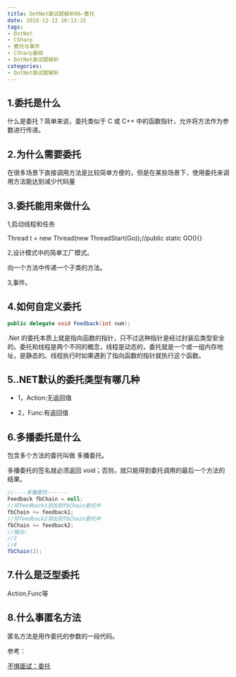```yaml
---
title: DotNet面试题解析06-委托
date: 2018-12-12 16:13:15
tags:
- DotNet
- CSharp
- 委托与事件
- CSharp基础
- DotNet面试题解析
categories: 
- DotNet面试题解析
---
```

## 1.委托是什么

什么是委托？简单来说，委托类似于 C 或 C++ 中的函数指针，允许将方法作为参数进行传递。

## 2.为什么需要委托

在很多场景下直接调用方法是比较简单方便的，但是在某些场景下，使用委托来调用方法能达到减少代码量

## 3.委托能用来做什么

1,启动线程和任务

Thread t = new Thread(new ThreadStart(Go));//public static GO(){}

2,设计模式中的简单工厂模式。

向一个方法中传递一个子类的方法。

3,事件。

## 4.如何自定义委托

```csharp
public delegate void Feedback(int num);
```

.Net 的委托本质上就是指向函数的指针，只不过这种指针是经过封装后类型安全的。委托和线程是两个不同的概念，线程是动态的，委托就是一个或一组内存地址，是静态的。线程执行时如果遇到了指向函数的指针就执行这个函数。

## 5..NET默认的委托类型有哪几种

* 1，Action<T>:无返回值

* 2，Func<T>:有返回值

## 6.多播委托是什么

包含多个方法的委托叫做 多播委托。

多播委托的签名就必须返回 void；否则，就只能得到委托调用的最后一个方法的结果。

```csharp
//----多播委托-------
Feedback fbChain = null;
//将feedback1添加到fbChain委托中
fbChain += feedback1;
//将feedback2添加到fbChain委托中
fbChain += feedback2;
//输出:
//2
//4
fbChain(2);
```

## 7.什么是泛型委托

Action<T>,Func<T>等

## 8.什么事匿名方法

匿名方法是用作委托的参数的一段代码。

参考：

[不惧面试：委托](http://www.cnblogs.com/jackson0714/p/5111347.html)
